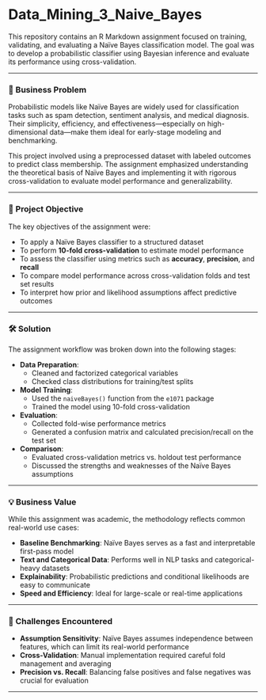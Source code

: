 # Data_Mining_3_Naive_Bayes

This repository contains an R Markdown assignment focused on training, validating, and evaluating a Naïve Bayes classification model. The goal was to develop a probabilistic classifier using Bayesian inference and evaluate its performance using cross-validation.

---

### 🧩 Business Problem

Probabilistic models like Naïve Bayes are widely used for classification tasks such as spam detection, sentiment analysis, and medical diagnosis. Their simplicity, efficiency, and effectiveness—especially on high-dimensional data—make them ideal for early-stage modeling and benchmarking.

This project involved using a preprocessed dataset with labeled outcomes to predict class membership. The assignment emphasized understanding the theoretical basis of Naïve Bayes and implementing it with rigorous cross-validation to evaluate model performance and generalizability.

---

### 🎯 Project Objective

The key objectives of the assignment were:

- To apply a Naïve Bayes classifier to a structured dataset
- To perform **10-fold cross-validation** to estimate model performance
- To assess the classifier using metrics such as **accuracy**, **precision**, and **recall**
- To compare model performance across cross-validation folds and test set results
- To interpret how prior and likelihood assumptions affect predictive outcomes

---

### 🛠️ Solution

The assignment workflow was broken down into the following stages:

- **Data Preparation**:
  - Cleaned and factorized categorical variables
  - Checked class distributions for training/test splits
- **Model Training**:
  - Used the `naiveBayes()` function from the `e1071` package
  - Trained the model using 10-fold cross-validation
- **Evaluation**:
  - Collected fold-wise performance metrics
  - Generated a confusion matrix and calculated precision/recall on the test set
- **Comparison**:
  - Evaluated cross-validation metrics vs. holdout test performance
  - Discussed the strengths and weaknesses of the Naïve Bayes assumptions

---

### 💡 Business Value

While this assignment was academic, the methodology reflects common real-world use cases:

- **Baseline Benchmarking**: Naïve Bayes serves as a fast and interpretable first-pass model
- **Text and Categorical Data**: Performs well in NLP tasks and categorical-heavy datasets
- **Explainability**: Probabilistic predictions and conditional likelihoods are easy to communicate
- **Speed and Efficiency**: Ideal for large-scale or real-time applications

---

### 🚧 Challenges Encountered

- **Assumption Sensitivity**: Naïve Bayes assumes independence between features, which can limit its real-world performance
- **Cross-Validation**: Manual implementation required careful fold management and averaging
- **Precision vs. Recall**: Balancing false positives and false negatives was crucial for evaluation

---
